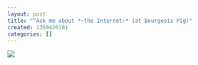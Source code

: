 ```yaml
---
layout: post
title: "“Ask me about *~the Internet~* (at Bourgeois Pig)"
created: 1369426101
categories: []
---
```

<img src="http://24.media.tumblr.com/80c3545f59fa65bd60acfe73252b65f0/tumblr_mnbjxxG6ph1rsr8w3o1_500.jpg"/><br/><br/>
